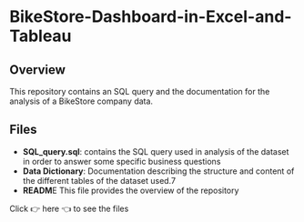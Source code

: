 # BikeStore-Dashboard-in-Excel-and-Tableau

## Overview
This repository contains an SQL query and the documentation for the analysis of a BikeStore company data.

## Files
- **SQL_query.sql**: contains the SQL query used in analysis of the dataset in order to answer some specific business questions
- **Data Dictionary**: Documentation describing the structure and content of the different tables of the dataset used.7
- **READM**E This file provides the overview of the repository
  
Click 👉 here 👈 to see the files
